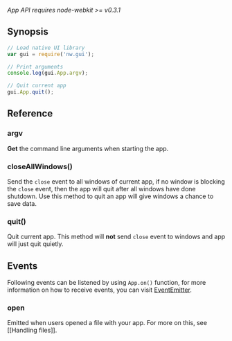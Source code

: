 _App API requires node-webkit >= v0.3.1_

## Synopsis

```javascript
// Load native UI library
var gui = require('nw.gui');

// Print arguments
console.log(gui.App.argv);

// Quit current app
gui.App.quit();
```

## Reference

### argv

**Get** the command line arguments when starting the app.

### closeAllWindows()

Send the `close` event to all windows of current app, if no window is blocking the `close` event, then the app will quit after all windows have done shutdown. Use this method to quit an app will give windows a chance to save data.

### quit()

Quit current app. This method will **not** send `close` event to windows and app will just quit quietly.

## Events

Following events can be listened by using `App.on()` function, for more information on how to receive events, you can visit [EventEmitter](http://nodejs.org/api/events.html#events_class_events_eventemitter).

### open

Emitted when users opened a file with your app. For more on this, see [[Handling files]].